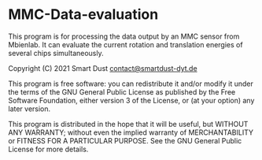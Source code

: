 # MMC-Data-evaluation
This program is for processing the data output by an MMC sensor from Mbienlab. It can evaluate the current rotation and translation energies of several chips simultaneously.

Copyright (C) 2021  Smart Dust <contact@smartdust-dyt.de>

This program is free software: you can redistribute it and/or modify
it under the terms of the GNU General Public License as published by
the Free Software Foundation, either version 3 of the License, or
(at your option) any later version.

This program is distributed in the hope that it will be useful,
but WITHOUT ANY WARRANTY; without even the implied warranty of
MERCHANTABILITY or FITNESS FOR A PARTICULAR PURPOSE.  See the
GNU General Public License for more details.
